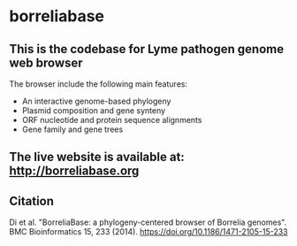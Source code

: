 # borreliabase
## This is the codebase for Lyme pathogen genome web browser

The browser include the following main features:
* An interactive genome-based phylogeny
* Plasmid composition and gene synteny
* ORF nucleotide and protein sequence alignments
* Gene family and gene trees

## The live website is available at: http://borreliabase.org

## Citation
Di et al. "BorreliaBase: a phylogeny-centered browser of Borrelia genomes". BMC Bioinformatics 15, 233 (2014). https://doi.org/10.1186/1471-2105-15-233
